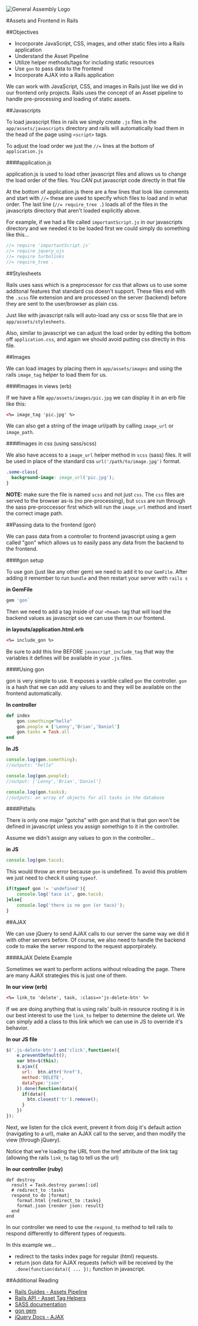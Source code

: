 ![General Assembly Logo](http://i.imgur.com/ke8USTq.png)

#Assets and Frontend in Rails

##Objectives

* Incorporate JavaScript, CSS, images, and other static files into a Rails application
* Understand the Asset Pipeline
* Utilize helper methods/tags for including static resources
* Use `gon` to pass data to the frontend
* Incorporate AJAX into a Rails application

We can work with JavaScript, CSS, and images in Rails just like we did in our frontend only projects. Rails uses the concept of an Asset pipeline to handle pre-processing and loading of static assets.

##Javascripts

To load javascript files in rails we simply create `.js` files in the `app/assets/javascripts` directory and rails will automatically load them in the head of the page using `<script>` tags.

To adjust the load order we just the `//=` lines at the bottom of `application.js`

####application.js

application.js is used to load other javascript files and allows us to change the load order of the files. You *CAN* put javascript code directly in that file

At the bottom of application.js there are a few lines that look like comments and start with `//=` these are used to specify which files to load and in what order. The last line (`//= require_tree .`) loads all of the files in the javascripts directory that aren't loaded explicitly above.

For example, if we had a file called `importantScript.js` in our javascripts directory and we needed it to be loaded first we could simply do something like this...

```js
//= require 'importantScript.js'
//= require jquery_ujs
//= require turbolinks
//= require_tree .
```

##Stylesheets

Rails uses sass which is a preprocessor for css that allows us to use some additonal features that standard css doesn't support. These files end with the `.scss` file extension and are processed on the server (backend) before they are sent to the user/browser as plain css.

Just like with javascript rails will auto-load any css or scss file that are in `app/assets/stylesheets`.

Also, similar to javascript we can adjust the load order by editing the bottom off `application.css`, and again we should avoid putting css directly in this file.


##Images

We can load images by placing them in `app/assets/images` and using the rails `image_tag` helper to load them for us.

####Images in views (erb)

If we have a file `app/assets/images/pic.jpg` we can display it in an erb file like this:

```html
<%= image_tag 'pic.jpg' %>
```

We can also get a string of the image url/path by calling `image_url` or `image_path`.

####Images in css (using sass/scss)

We also have access to a `image_url` helper method in `scss` (sass) files. It will be used in place of the standard css `url('/path/to/image.jpg')` format.

```css
.some-class{
  background-image: image_url('pic.jpg');
}
```

**NOTE:** make sure the file is named `scss` and not just `css`. The `css` files are served to the browser as-is (no pre-processing), but `scss` are run through the sass pre-proccessor first which will run the `image_url` method and insert the correct image path.


##Passing data to the frontend (gon)

We can pass data from a controller to frontend javascript using a gem called "gon" which allows us to easily pass any data from the backend to the frontend.

####gon setup

To use gon (just like any other gem) we need to add it to our `GemFile`. After adding it remember to run `bundle` and then restart your server with `rails s`

**in GemFile**

```ruby
gem 'gon`
```

Then we need to add a tag inside of our `<head>` tag that will load the backend values as javascript so we can use them in our frontend.

**in layouts/application.html.erb**

```html
<%= include_gon %>
```

Be sure to add this line BEFORE  `javascript_include_tag` that way the variables it defines will be available in your `.js` files.

####Using gon

gon is very simple to use. It exposes a varible called `gon` the controller. `gon` is a hash that we can add any values to and they will be available on the frontend automatically.

**In controller**

```ruby
def index
    gon.something="hello"
    gon.people = ['Lenny','Brian','Daniel']
    gon.tasks = Task.all
end
```

**In JS**

```javascript
console.log(gon.something);
//outputs: "hello"

console.log(gon.people);
//output: ['Lenny','Brian','Daniel']

console.log(gon.tasks);
//outputs: an array of objects for all tasks in the database
```

####Pitfalls

There is only one major "gotcha" with gon and that is that gon won't be defined in javascript unless you assign somethign to it in the controller.

Assume we didn't assign any values to gon in the controller...

**in JS**

```javascript
console.log(gon.taco);
```

This would throw an error because `gon` is undefined. To avoid this problem we just need to check it using `typeof`.

```javascript
if(typeof gon != 'undefined'){
    console.log('taco is', gon.taco);
}else{
    console.log('there is no gon (or taco)');
}
```

##AJAX

We can use jQuery to send AJAX calls to our server the same way we did it with other servers before. Of course, we also need to handle the backend code to make the server respond to the request apporpirately.

####AJAX Delete Example

Sometimes we want to perform actions without reloading the page. There are many AJAX strategies this is just one of them.

**In our view (erb)**

```html
<%= link_to 'delete', task, :class=>'js-delete-btn' %>
```

If we are doing anything that is using rails' built-in resource routing it is in our best interest to use the `link_to` helper to determine the delete url. We can simply add a class to this link which we can use in JS to override it's behavior.


**In our JS file**

```javascript
$('.js-delete-btn').on('click',function(e){
    e.preventDefault();
    var btn=$(this);
    $.ajax({
      url:  btn.attr('href'),
      method:'DELETE',
      dataType:'json'
    }).done(function(data){
      if(data){
        btn.closest('tr').remove();
      }
    })
});
```

Next, we listen for the click event, prevent it from doig it's default action (navigating to a url), make an AJAX call to the server, and then modify the view (through jQuery).

Notice that we're loading the URL from the href attribute of the link tag (allowing the rails `link_to` tag to tell us the url)


**In our controller (ruby)**

```rails
def destroy
  result = Task.destroy params[:id]
  # redirect_to :tasks
  respond_to do |format|
    format.html {redirect_to :tasks}
    format.json {render json: result}
  end
end
```

In our controller we need to use the `respond_to` method to tell rails to respond differently to different types of requests.

In this example we...
* redirect to the tasks index page for regular (html) requests.
* return json data for AJAX requests (which will be received by the `.done(function(data){ ... });` function in javascript.


##Additional Reading

* [Rails Guides - Assets Pipeline](http://guides.rubyonrails.org/asset_pipeline.html)
* [Rails API - Asset Tag Helpers](http://api.rubyonrails.org/classes/ActionView/Helpers/AssetTagHelper.html)
* [SASS documentation](http://sass-lang.com/documentation/file.SASS_REFERENCE.html)
* [gon gem](https://github.com/gazay/gon)
* [jQuery Docs - AJAX](http://api.jquery.com/jquery.ajax/)
